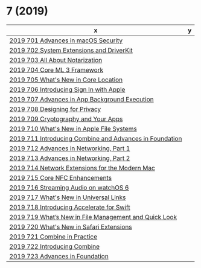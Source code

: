 # 7 (2019)



x|y
---|---
[2019 701 Advances in macOS Security](https://developer.apple.com//videos/play/wwdc2019/701/)|
[2019 702 System Extensions and DriverKit](https://developer.apple.com//videos/play/wwdc2019/702/)|
[2019 703 All About Notarization](https://developer.apple.com//videos/play/wwdc2019/703/)|
[2019 704 Core ML 3 Framework](https://developer.apple.com//videos/play/wwdc2019/704/)|
[2019 705 What's New in Core Location](https://developer.apple.com//videos/play/wwdc2019/705/)|
[2019 706 Introducing Sign In with Apple](https://developer.apple.com//videos/play/wwdc2019/706/)|
[2019 707 Advances in App Background Execution](https://developer.apple.com//videos/play/wwdc2019/707/)|
[2019 708 Designing for Privacy](https://developer.apple.com//videos/play/wwdc2019/708/)|
[2019 709 Cryptography and Your Apps](https://developer.apple.com//videos/play/wwdc2019/709/)|
[2019 710 What's New in Apple File Systems](https://developer.apple.com//videos/play/wwdc2019/710/)|
[2019 711 Introducing Combine and Advances in Foundation](https://developer.apple.com//videos/play/wwdc2019/711/)|
[2019 712 Advances in Networking, Part 1](https://developer.apple.com//videos/play/wwdc2019/712/)|
[2019 713 Advances in Networking, Part 2](https://developer.apple.com//videos/play/wwdc2019/713/)|
[2019 714 Network Extensions for the Modern Mac](https://developer.apple.com//videos/play/wwdc2019/714/)|
[2019 715 Core NFC Enhancements](https://developer.apple.com//videos/play/wwdc2019/715/)|
[2019 716 Streaming Audio on watchOS 6](https://developer.apple.com//videos/play/wwdc2019/716/)|
[2019 717 What's New in Universal Links](https://developer.apple.com//videos/play/wwdc2019/717/)|
[2019 718 Introducing Accelerate for Swift](https://developer.apple.com//videos/play/wwdc2019/718/)|
[2019 719 What’s New in File Management and Quick Look](https://developer.apple.com//videos/play/wwdc2019/719/)|
[2019 720 What's New in Safari Extensions](https://developer.apple.com//videos/play/wwdc2019/720/)|
[2019 721 Combine in Practice](https://developer.apple.com//videos/play/wwdc2019/721/)|
[2019 722 Introducing Combine](https://developer.apple.com//videos/play/wwdc2019/722/)|
[2019 723 Advances in Foundation](https://developer.apple.com//videos/play/wwdc2019/723/)|
